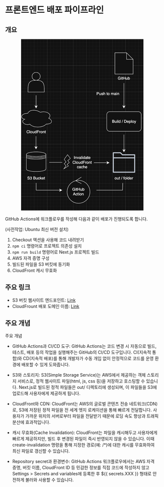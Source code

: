 # 프론트엔드 배포 파이프라인

## 개요

<div align="center">
<img src="./public/images/diagram.png" alt="배포 파이프라인" width="400" />
</div>

GitHub Actions에 워크플로우를 작성해 다음과 같이 배포가 진행되도록 합니다.

(사전작업: Ubuntu 최신 버전 설치)

1. Checkout 액션을 사용해 코드 내려받기
2. `npm ci` 명령어로 프로젝트 의존성 설치
3. `npm run build` 명령어로 Next.js 프로젝트 빌드
4. AWS 자격 증명 구성
5. 빌드된 파일을 S3 버킷에 동기화
6. CloudFront 캐시 무효화

## 주요 링크

- S3 버킷 웹사이트 엔드포인트: [Link](http://lys-aws-bucket.s3-website-us-east-1.amazonaws.com)
- CloudFrount 배포 도메인 이름: [Link](https://d64uoxb59o11w.cloudfront.net)

## 주요 개념

주요 개념

- GitHub Actions과 CI/CD 도구:
  GitHub Actions는 코드 변경 시 자동으로 빌드, 테스트, 배포 등의 작업을 실행해주는 GitHub의 CI/CD 도구입니다.
  CI(지속적 통합)와 CD(지속적 배포)를 통해 개발자가 수동 개입 없이 안정적으로 코드를 운영 환경에 배포할 수 있게 도와줍니다.

- S3와 스토리지:
  S3(Simple Storage Service)는 AWS에서 제공하는 객체 스토리지 서비스로, 정적 웹사이트 파일(html, js, css 등)을 저장하고 호스팅할 수 있습니다.
  Next.js로 빌드된 정적 파일들은 out/ 디렉토리에 생성되며, 이 파일들을 S3에 업로드해 사용자에게 제공하게 됩니다.

- CloudFront와 CDN:
  CloudFront는 AWS의 글로벌 콘텐츠 전송 네트워크(CDN)로, S3에 저장된 정적 파일을 전 세계 엣지 로케이션을 통해 빠르게 전달합니다.
  사용자가 가까운 위치의 서버로부터 파일을 전달받기 때문에 로딩 속도 향상과 트래픽 분산에 효과적입니다.

- 캐시 무효화(Cache Invalidation):
  CloudFront는 파일을 캐시해두고 사용자에게 빠르게 제공하지만, 빌드 후 변경된 파일이 즉시 반영되지 않을 수 있습니다.
  이때 create-invalidation 명령을 통해 지정한 경로(예: /\*)에 대한 캐시를 무효화하여 최신 파일로 갱신할 수 있습니다.

- Repository secret과 환경변수:
  GitHub Actions 워크플로우에서는 AWS 자격 증명, 버킷 이름, CloudFront ID 등 민감한 정보를 직접 코드에 작성하지 않고
  Settings > Secrets and variables에 등록한 후 ${{ secrets.XXX }} 형태로 안전하게 불러와 사용할 수 있습니다.
